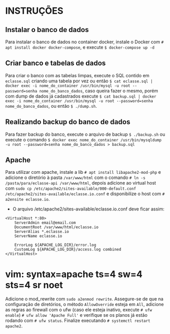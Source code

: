 # INSTRUÇÕES

## Instalar o banco de dados  
Para instalar o banco de dados no container docker, instale o Docker com `# apt install docker docker-compose`, e execute `$ docker-compose up -d`

## Criar banco e tabelas de dados  
Para criar o banco com as tabelas limpas, execute o SQL contido em `eclasse.sql` criando uma tabela por vez ou então `$ cat eclasse.sql | docker exec -i nome_do_container /usr/bin/mysql -u root --password=senha nome_do_banco_dados`, caso queira fazer o mesmo, porém com dump de dados já cadastrados execute `$ cat backup.sql | docker exec -i nome_do_container /usr/bin/mysql -u root --password=senha nome_do_banco_dados`, ou então `$ ./dump.sh`.

## Realizando backup do banco de dados  
Para fazer backup do banco, execute o arquivo de backup `$ ./backup.sh` ou execute o comando `$ docker exec nome_do_container /usr/bin/mysqldump -u root --password=senha nome_do_banco_dados > backup.sql`

## Apache
Para utilizar com apache, instale a lib `# apt install libapache2-mod-php` e adicione o diretório à pasta `/var/www/html` com o comando `# ln -s /pasta/para/eclasse-api /var/www/html`, depois adicione ao virtual host com `sudo cp /etc/apache2/sites-available/000-default.conf /etc/apache2/sites-available/eclasse.io.conf` e disponibilize o host com `# a2ensite eclasse.io`. 

*  O arquivo /etc/apache2/sites-available/eclasse.io.conf deve ficar assim:  

```
<VirtualHost *:80>	
	ServerAdmin email@email.com
	DocumentRoot /var/www/html/eclasse.io
	ServerAlias *.eclasse.io
	ServerName eclasse.io

	ErrorLog ${APACHE_LOG_DIR}/error.log
	CustomLog ${APACHE_LOG_DIR}/access.log combined
</VirtualHost>
```
# vim: syntax=apache ts=4 sw=4 sts=4 sr noet

Adicione o mod_rewrite com `sudo a2enmod rewrite`. Assegure-se de que na configuração de diretórios, o método `AllowOverride` esteja em `All`, adicione as regras ao firewall com o ufw (caso ele esteja inativo, execute `# ufw enable`) `# ufw allow 'Apache Full'` e verifique se os planos já estão rodando com `# ufw status`. Finalize executando `# systemctl restart apache2`.

